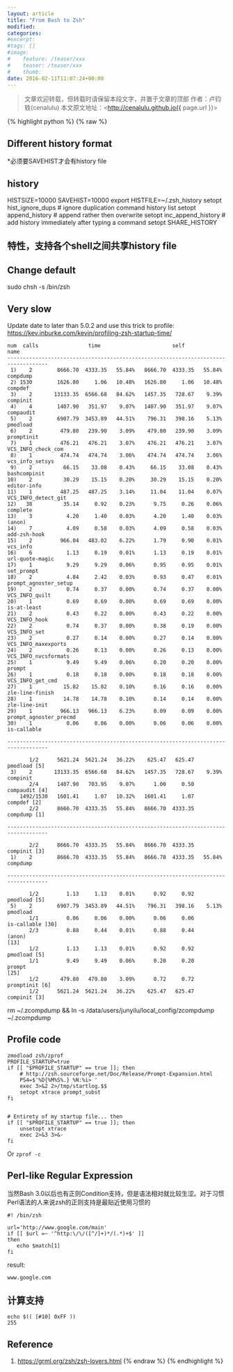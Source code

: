 ```yaml
---
layout: article
title: "From Bash to Zsh"
modified:
categories: 
#excerpt:
#tags: []
#image:
#    feature: /teaser/xxx
#    teaser: /teaser/xxx
#    thumb:
date: 2016-02-11T11:07:24+00:00
---
```




> 文章欢迎转载，但转载时请保留本段文字，并置于文章的顶部
> 作者：卢钧轶(cenalulu)
> 本文原文地址：<http://cenalulu.github.io{{ page.url }}>

{% highlight python %}
{% raw %}

## Different history format


*必须要SAVEHIST才会有history file
## history
HISTSIZE=10000
SAVEHIST=10000
export HISTFILE=~/.zsh_history
setopt hist_ignore_dups # ignore duplication command history list
setopt append_history # append rather then overwrite
setopt inc_append_history # add history immediately after typing a command
setopt SHARE_HISTORY


## 特性，支持各个shell之间共享history file


## Change default
sudo chsh -s /bin/zsh 



## Very slow
Update date to later than 5.0.2 and use this trick to profile:
https://kev.inburke.com/kevin/profiling-zsh-startup-time/


```
num  calls                time                       self            name
-----------------------------------------------------------------------------------
 1)    2        8666.70  4333.35   55.84%   8666.70  4333.35   55.84%  compdump
 2) 1530        1626.80     1.06   10.48%   1626.80     1.06   10.48%  compdef
 3)    2       13133.35  6566.68   84.62%   1457.35   728.67    9.39%  compinit
 4)    4        1407.90   351.97    9.07%   1407.90   351.97    9.07%
compaudit
 5)    2        6907.79  3453.89   44.51%    796.31   398.16    5.13%  pmodload
 6)    2         479.80   239.90    3.09%    479.80   239.90    3.09%
promptinit
 7)    1         476.21   476.21    3.07%    476.21   476.21    3.07%
VCS_INFO_check_com
 8)    1         474.74   474.74    3.06%    474.74   474.74    3.06%
vcs_info_setsys
 9)    2          66.15    33.08    0.43%     66.15    33.08    0.43%
bashcompinit
10)    2          30.29    15.15    0.20%     30.29    15.15    0.20%
editor-info
11)    1         487.25   487.25    3.14%     11.04    11.04    0.07%
VCS_INFO_detect_git
12)   38          35.14     0.92    0.23%      9.75     0.26    0.06%  complete
13)    3           4.20     1.40    0.03%      4.20     1.40    0.03%  (anon)
14)    7           4.09     0.58    0.03%      4.09     0.58    0.03%
add-zsh-hook
15)    2         966.04   483.02    6.22%      1.79     0.90    0.01%  vcs_info
16)    6           1.13     0.19    0.01%      1.13     0.19    0.01%
url-quote-magic
17)    1           9.29     9.29    0.06%      0.95     0.95    0.01%
set_prompt
18)    2           4.84     2.42    0.03%      0.93     0.47    0.01%
prompt_agnoster_setup
19)    2           0.74     0.37    0.00%      0.74     0.37    0.00%
VCS_INFO_quilt
20)    1           0.69     0.69    0.00%      0.69     0.69    0.00%
is-at-least
21)    2           0.43     0.22    0.00%      0.43     0.22    0.00%
VCS_INFO_hook
22)    2           0.74     0.37    0.00%      0.38     0.19    0.00%
VCS_INFO_set
23)    2           0.27     0.14    0.00%      0.27     0.14    0.00%
VCS_INFO_maxexports
24)    2           0.26     0.13    0.00%      0.26     0.13    0.00%
VCS_INFO_nvcsformats
25)    1           9.49     9.49    0.06%      0.20     0.20    0.00%  prompt
26)    1           0.18     0.18    0.00%      0.18     0.18    0.00%
VCS_INFO_get_cmd
27)    1          15.82    15.82    0.10%      0.16     0.16    0.00%
zle-line-finish
28)    1          14.78    14.78    0.10%      0.14     0.14    0.00%
zle-line-init
29)    1         966.13   966.13    6.23%      0.09     0.09    0.00%
prompt_agnoster_precmd
30)    1           0.06     0.06    0.00%      0.06     0.06    0.00%
is-callable

-----------------------------------------------------------------------------------

       1/2      5621.24  5621.24   36.22%    625.47   625.47
pmodload [5]
 3)    2       13133.35  6566.68   84.62%   1457.35   728.67    9.39%  compinit
       2/4      1407.90   703.95    9.07%      1.00     0.50
compaudit [4]
    1492/1530   1601.41     1.07   10.32%   1601.41     1.07
compdef [2]
       2/2      8666.70  4333.35   55.84%   8666.70  4333.35
compdump [1]

-----------------------------------------------------------------------------------

       2/2      8666.70  4333.35   55.84%   8666.70  4333.35
compinit [3]
 1)    2        8666.70  4333.35   55.84%   8666.70  4333.35   55.84%  compdump

-----------------------------------------------------------------------------------

       1/2         1.13     1.13    0.01%      0.92     0.92
pmodload [5]
 5)    2        6907.79  3453.89   44.51%    796.31   398.16    5.13%  pmodload
       1/1         0.06     0.06    0.00%      0.06     0.06
is-callable [30]
       2/3         0.88     0.44    0.01%      0.88     0.44             (anon)
[13]
       1/2         1.13     1.13    0.01%      0.92     0.92
pmodload [5]
       1/1         9.49     9.49    0.06%      0.20     0.20             prompt
[25]
       1/2       479.80   479.80    3.09%      0.72     0.72
promptinit [6]
       1/2      5621.24  5621.24   36.22%    625.47   625.47
compinit [3]
```


rm ~/.zcompdump && ln -s /data/users/junyilu/local_config/zcompdump ~/.zcompdump

## Profile code
```
zmodload zsh/zprof
PROFILE_STARTUP=true
if [[ "$PROFILE_STARTUP" == true ]]; then
    # http://zsh.sourceforge.net/Doc/Release/Prompt-Expansion.html
    PS4=$'%D{%M%S%.} %N:%i> '
    exec 3>&2 2>/tmp/startlog.$$
    setopt xtrace prompt_subst
fi


# Entirety of my startup file... then
if [[ "$PROFILE_STARTUP" == true ]]; then
    unsetopt xtrace
    exec 2>&3 3>&-
fi
```


Or `zprof -c`



## Perl-like Regular Expression

当然Bash
3.0以后也有正则Condition支持，但是语法相对就比较生涩。对于习惯Perl语法的人来说zsh的正则支持是最贴近使用习惯的
 ```
#! /bin/zsh

url='http://www.google.com/main'
if [[ $url =~ '^http:\/\/([^/]+)*/(.*)+$' ]]
then
    echo $match[1]
fi
```

result:
```
www.google.com
```


## 计算支持

```
echo $(( [#10] 0xFF ))
255
```



## Reference

1. https://grml.org/zsh/zsh-lovers.html
{% endraw %}
{% endhighlight %}
